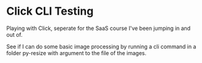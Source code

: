 # Click CLI Testing
Playing with Click, seperate for the SaaS course I've been jumping in and out of.

See if I can do some basic image processing by running a cli command in a folder 
py-resize with argument to the file of the images.

